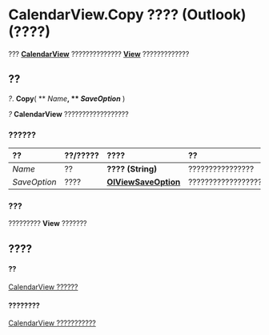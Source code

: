 
# CalendarView.Copy ???? (Outlook)(????)

???  **[CalendarView](37e078b9-9fc6-5894-b043-06d7257666a8.md)** ?????????????? **[View](41c8d149-9912-1685-4c8b-3c849cc6f1ed.md)** ?????????????


## ??

 _?_. **Copy**( ** _Name_**, ** _SaveOption_** )

 _?_ **CalendarView** ??????????????????


### ??????



|**??**|**??/?????**|**????**|**??**|
|:-----|:-----|:-----|:-----|
| _Name_|??|**???? (String)**|????????????????|
| _SaveOption_|????|**[OlViewSaveOption](c08bab4d-ecdd-a2ac-1cdc-fa910f9585e0.md)**|?????????????????????|

### ???

?????????  **View** ???????


## ????


#### ??


[CalendarView ??????](37e078b9-9fc6-5894-b043-06d7257666a8.md)
#### ????????


[CalendarView ???????????](http://msdn.microsoft.com/library/c8ee2de7-d65c-90b2-0d63-5fa584c7c500%28Office.15%29.aspx)